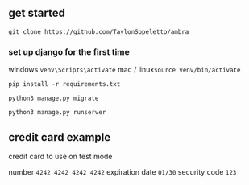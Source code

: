 ## get started ##

`git clone https://github.com/TaylonSopeletto/ambra`

### set up django for the first time ###

windows `venv\Scripts\activate`
mac / linux`source venv/bin/activate`

`pip install -r requirements.txt`

`python3 manage.py migrate`

`python3 manage.py runserver`

## credit card example ##

credit card to use on test mode

number `4242 4242 4242 4242` 
expiration date `01/30` 
security code `123`


